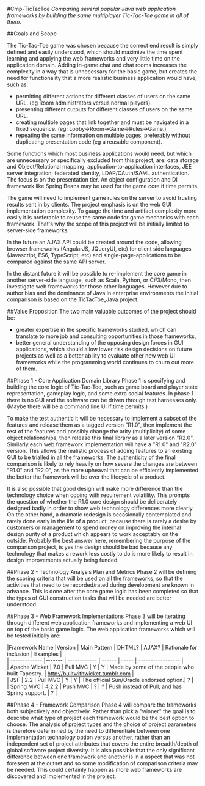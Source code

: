 #Cmp-TicTacToe
*Comparing several popular Java web application frameworks by building the same multiplayer Tic-Tac-Toe game in all of them.*

##Goals and Scope

The Tic-Tac-Toe game was chosen because the correct end result is simply defined and easily understood, which should maximize the time spent learning and applying the web frameworks and very little time on the application domain. Adding in-game chat and chat rooms increases the complexity in a way that is unnecessary for the basic game, but creates the need for functionality that a more realistic business application would have, such as:
 * permitting different actions for different classes of users on the same URL. (eg Room administrators versus normal players).
 * presenting different outputs for different classes of users on the same URL.
 * creating multiple pages that link together and must be navigated in a fixed sequence. (eg: Lobby->Room->Game->Rules->Game.)
 * repeating the same information on multiple pages, preferably without duplicating presentation code (eg a reusable component).

Some functions which most business applications would need, but which are unnecessary or specifically excluded from this project, are: data storage and Object/Relational mapping, application-to-application interfaces, JEE server integration, federated identity, LDAP/OAuth/SAML authentication. The focus is on the presentation tier. An object configuration and DI framework like Spring Beans may be used for the game core if time permits. 

The game will need to implement game rules on the server to avoid trusting results sent in by clients. The project emphasis is on the web GUI implementation complexity. To gauge the time and artifact complexity more easily it is preferable to reuse the same code for game mechanics with each framework. That's why the scope of this project will be initially limited to server-side frameworks.

In the future an AJAX API could be created around the code, allowing browser frameworks (AngularJS, JQueryUI, etc) for client side languages (Javascript, ES6, TypeScript, etc) and single-page-applications to be compared against the same API server.

In the distant future it will be possible to re-implement the core game in another server-side language, such as Scala, Python, or C#3/Mono, then investigate web frameworks for those other languages. However due to author bias and the dominance of Java in enterprise environments the initial comparison is based on the TicTacToe_Java project.

##Value Proposition
The two main valuable outcomes of the project should be:  
 * greater expertise in the specific frameworks studied, which can translate to more job and consulting opportunities in those frameworks,
 * better general understanding of the opposing design forces in GUI applications, which should allow lower risk design decisions on future projects as well as a better ability to evaluate other new web UI frameworks while the programming world continues to churn out more of them.

##Phase 1 - Core Application Domain Library
Phase 1 is specifying and building the core logic of Tic-Tac-Toe, such as game board and player state representation, gameplay logic, and some extra social features. In phase 1 there is no GUI and the software can be driven through test harnesses only. (Maybe there will be a command line UI if time permits.)

To make the test authentic it will be necessary to implement a subset of the features and release them as a tagged version "R1.0", then implement the rest of the features and possibly change the arity (multiplicity) of some object relationships, then release this final library as a later version "R2.0". Similarly each web framework implementation will have a "R1.0" and "R2.0" version. This allows the realistic process of adding features to an existing GUI to be trialled in all the frameworks. The authenticity of the final comparison is likely to rely heavily on how severe the changes are between "R1.0" and "R2.0", as the more upheaval that can be efficiently implemented the better the framework will be over the lifecycle of a product. 

It is also possible that good design will make more difference than the technology choice when coping with requirement volatility. This prompts the question of whether the R1.0 core design should be deliberately designed badly in order to show web technology differences more clearly. On the other hand, a dramatic redesign is occasionally contemplated and rarely done early in the life of a product, because there is rarely a desire by customers or management to spend money on improving the internal design purity of a product which appears to work acceptably on the outside. Probably the best answer here, remembering the purpose of the comparison project, is yes the design should be bad because any technology that makes a rework less costly to do is more likely to result in design improvements actually being funded.

##Phase 2 - Technology Analysis Plan and Metrics
Phase 2 will be defining the scoring criteria that will be used on all the frameworks, so that the activities that need to be recorded/rated during development are known in advance. This is done after the core game logic has been completed so that the types of GUI construction tasks that will be needed are better understood. 

##Phase 3 - Web Framework Implementations 
Phase 3 will be iterating through different web application frameworks and implementing a web UI on top of the basic game logic.
The web application frameworks which will be tested initially are:

|Framework Name |Version | Main Pattern | DHTML? | AJAX? | Rationale for inclusion | Examples |  
| ------------- |------- | ------------ | ------ | ----- | ----------------- |  
| Apache Wicket | 7.0 | Pull MVC | Y | Y | Made by some of the people who built Tapestry. | http://builtwithwicket.tumblr.com |  
| JSF 			| 2.2 | Pull MVC | Y | Y | The official Sun/Oracle endorsed option.| ? |  
| Spring MVC  | 4.2.2 | Push MVC | ? | ? | Push instead of Pull, and has Spring support. | ? |

##Phase 4 - Framework Comparison
Phase 4 will compare the frameworks both subjectively and objectively. Rather than pick a "winner" the goal is to describe what type of project each framework would be the best option to choose. The analysis of project types and the choice of project parameters is therefore determined by the need to differentiate between one implementation technology option versus another, rather than an independent set of project attributes that covers the entire breadth/depth of global software project diversity.
It is also possible that the only significant difference between one framework and another is in a aspect that was not foreseen at the outset and so some modification of comparison criteria may be needed. This could certainly happen as more web frameworks are discovered and implemented in the project.
